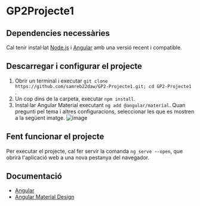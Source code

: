 # GP2Projecte1

## Dependencies necessàries

Cal tenir instal·lat <a href="https://nodejs.org/en/download/">Node.js</a> i <a href="https://angular.io/guide/setup-local">Angular</a> amb una versió recent i compatible.

## Descarregar i configurar el projecte

1.  Obrir un terminal i executar `git clone https://github.com/samreb22daw/GP2-Projecte1.git; cd GP2-Projecte1` .<br>
2.  Un cop dins de la carpeta, executar `npm install`. <br>
3.  Instal·lar Angular Material executant `ng add @angular/material`. Quan pregunti pel tema i altres configuracions, seleccionar les que es mostren a la següent imatge.
![image](https://user-images.githubusercontent.com/113675350/203396133-67d25f8b-3469-4f22-8016-220886c4070d.png)



## Fent funcionar el projecte

Per executar el projecte, cal fer servir la comanda `ng serve --open`, que obrirà l'aplicació web a una nova pestanya del navegador.


## Documentació
<ul>
  <li><a href="https://angular.io/">Angular</a></li>
  <li><a href="https://material.angular.io/">Angular Material Design</a></li>
</ul>
